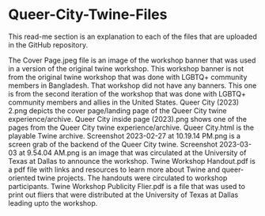 # Queer-City-Twine-Files

This read-me section is an explanation to each of the files that are uploaded in the GitHub repository.

The Cover Page.jpeg file is an image of the workshop banner that was used in a version of the original twine workshop. This workshop banner is not from the original twine workshop that was done with LGBTQ+ community members in Bangladesh. That workshop did not have any banners. This one is from the second iteration of the workshop that was done with LGBTQ+ community members and allies in the United States.
Queer City (2023) 2.png depicts the cover page/landing page of the Queer City twine experience/archive.
Queer City inside page (2023).png shows one of the pages from the Queer City twine experience/archive.
Queer City.html is the playable Twine archive.
Screenshot 2023-02-27 at 10.19.14 PM.png is a screen grab of the backend of the Queer City twine.
Screenshot 2023-03-03 at 9.54.04 AM.png is an image that was circulated at the University of Texas at Dallas to announce the workshop.
Twine Workshop Handout.pdf is a pdf file with links and resources to learn more about Twine and queer-oriented twine projects. The handouts were circulated to workshop participants.
Twine Workshop Publicity Flier.pdf is a file that was used to print out fliers that were distributed at the University of Texas at Dallas leading upto the workshop.
